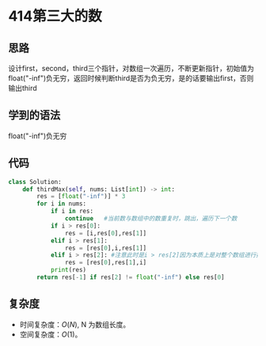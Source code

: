 # 414第三大的数

## 思路
设计first，second，third三个指针，对数组一次遍历，不断更新指针，初始值为float("-inf")负无穷，返回时候判断third是否为负无穷，是的话要输出first，否则输出third

## 学到的语法
float("-inf")负无穷

## 代码
```py
class Solution:
    def thirdMax(self, nums: List[int]) -> int:
        res = [float("-inf")] * 3
        for i in nums:
            if i in res:
                continue   #当前数与数组中的数重复时，跳出，遍历下一个数
            if i > res[0]:
                res = [i,res[0],res[1]]
            elif i > res[1]:
                res = [res[0],i,res[1]]
            elif i > res[2]: #注意此时是i > res[2]因为本质上是对整个数组进行排序找到三个最大的，不能直接else 忽略 判别条件
                res = [res[0],res[1],i]
            print(res)
        return res[-1] if res[2] != float("-inf") else res[0]

```

## 复杂度

- 时间复杂度：$O(N)$, N 为数组长度。
- 空间复杂度：$O(1)$。